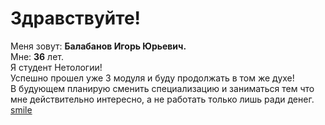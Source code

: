 # Здравствуйте!
Меня зовут: **Балабанов Игорь Юрьевич.**   
Мне: **36** лет.  
Я студент Нетологии!  
Успешно прошел уже 3 модуля и буду продолжать в том же духе!  
В будующем планирую сменить специализацию и заниматься тем что мне действительно интересно, 
а не работать только лишь ради денег.  
[smile](C:\Users\chum6\Downloads\1675587345_www-funnyart-club-p-prikolnaya-ulibka-prikoli-64.png)